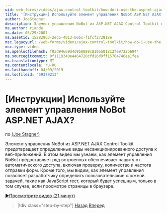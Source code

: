 ```yaml
---
uid: web-forms/videos/ajax-control-toolkit/how-do-i-use-the-aspnet-ajax-nobot-control
title: '[Инструкции] Используйте элемент управления NoBot ASP.NET AJAX? | Документы Майкрософт'
author: JoeStagner
description: Элемент управления NoBot из ASP.NET AJAX Control Toolkit предотвращает определенные виды несанкционированного доступа к веб-приложений. В этом видео мы узнаем, как...
ms.author: riande
ms.date: 05/29/2007
ms.assetid: 15282963-2ec5-4013-b6bc-f1fcf272818e
msc.legacyurl: /web-forms/videos/ajax-control-toolkit/how-do-i-use-the-aspnet-ajax-nobot-control
msc.type: video
ms.openlocfilehash: f03d94669d4d9b0089c8106b01812fe9722b6944
ms.sourcegitcommit: 0f1119340e4464720cfd16d0ff15764746ea1fea
ms.translationtype: MT
ms.contentlocale: ru-RU
ms.lasthandoff: 04/09/2019
ms.locfileid: "59379213"
---
```

# <a name="how-do-i-use-the-aspnet-ajax-nobot-control"></a>[Инструкции] Используйте элемент управления NoBot ASP.NET AJAX?

по [(Joe Stagner)](https://github.com/JoeStagner)

Элемент управления NoBot из ASP.NET AJAX Control Toolkit предотвращает определенные виды несанкционированного доступа к веб-приложений. В этом видео мы узнаем, как элемент управления NoBot предоставляет ряд встроенных обеспечивает защиту от автоматического доступа, включая проверку, количество и частота отправки форм. Кроме того, мы видим, как элемент управления позволяет разработчику определить пользовательские сложной задачей, такие как JavaScript тест, который будет успешным, только в том случае, если просмотре страницы в браузере.

[&#9654;Просмотрите видео (21 минут)](https://channel9.msdn.com/Blogs/ASP-NET-Site-Videos/how-do-i-use-the-aspnet-ajax-nobot-control)

> [!div class="step-by-step"]
> [Назад](how-do-i-use-the-aspnet-ajax-mutuallyexclusive-checkbox-extender.md)
> [Вперед](how-do-i-use-the-aspnet-ajax-listsearch-extender.md)
